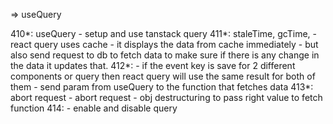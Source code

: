 => useQuery

410*: useQuery
    - setup and use tanstack query
411*: staleTime, gcTime,
    - react query uses cache
    - it displays the data from cache immediately
    - but also send request to db to fetch data to make sure 
      if there is any change in the data it updates that.
412*:
    - if the event key is save for 2 different components or query then react query will
      use the same result for both of them
    - send param from useQuery to the function that fetches data
413*: abort request
    - abort request 
    - obj destructuring to pass right value to fetch function
414:
    - enable and disable query